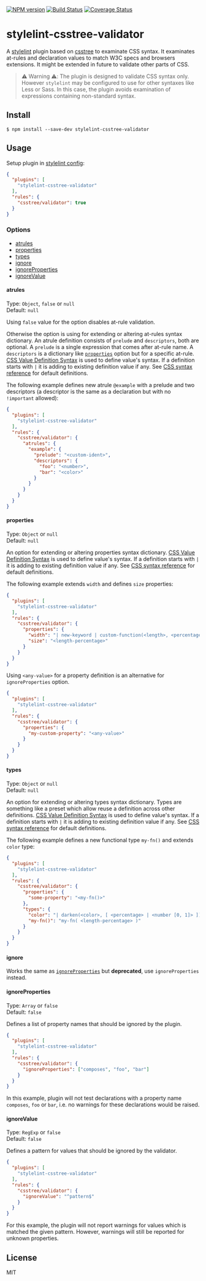 [![NPM version](https://img.shields.io/npm/v/stylelint-csstree-validator.svg)](https://www.npmjs.com/package/stylelint-csstree-validator)
[![Build Status](https://github.com/csstree/stylelint-validator/actions/workflows/build.yml/badge.svg)](https://github.com/csstree/stylelint-validator/actions/workflows/build.yml)
[![Coverage Status](https://coveralls.io/repos/github/csstree/stylelint-validator/badge.svg?branch=master)](https://coveralls.io/github/csstree/stylelint-validator?branch=master)

# stylelint-csstree-validator

A [stylelint](http://stylelint.io/) plugin based on [csstree](https://github.com/csstree/csstree) to examinate CSS syntax. It examinates at-rules and declaration values to match W3C specs and browsers extensions. It might be extended in future to validate other parts of CSS.

> ⚠️ Warning ⚠️: The plugin is designed to validate CSS syntax only. However `stylelint` may be configured to use for other syntaxes like Less or Sass. In this case, the plugin avoids examination of expressions containing non-standard syntax.

## Install

```
$ npm install --save-dev stylelint-csstree-validator
```

## Usage

Setup plugin in [stylelint config](http://stylelint.io/user-guide/configuration/):

```json
{
  "plugins": [
    "stylelint-csstree-validator"
  ],
  "rules": {
    "csstree/validator": true
  }
}
```

### Options

- [atrules](#atrules)
- [properties](#properties)
- [types](#types)
- [ignore](#ignore)
- [ignoreProperties](#ignoreproperties)
- [ignoreValue](#ignorevalue)

#### atrules

Type: `Object`, `false` or `null`  
Default: `null`

Using `false` value for the option disables at-rule validation.

Otherwise the option is using for extending or altering at-rules syntax dictionary. An atrule definition consists of `prelude` and `descriptors`, both are optional. A `prelude` is a single expression that comes after at-rule name. A `descriptors` is a dictionary like [`properties`](#properties) option but for a specific at-rule. [CSS Value Definition Syntax](https://github.com/csstree/csstree/blob/master/docs/definition-syntax.md) is used to define value's syntax. If a definition starts with `|` it is adding to existing definition value if any. See [CSS syntax reference](https://csstree.github.io/docs/syntax/) for default definitions.

The following example defines new atrule `@example` with a prelude and two descriptors (a descriptor is the same as a declaration but with no `!important` allowed):

```json
{
  "plugins": [
    "stylelint-csstree-validator"
  ],
  "rules": {
    "csstree/validator": {
      "atrules": {
        "example": {
          "prelude": "<custom-ident>",
          "descriptors": {
            "foo": "<number>",
            "bar": "<color>"
          }
        }
      }
    }
  }
}
```

#### properties

Type: `Object` or `null`  
Default: `null`

An option for extending or altering properties syntax dictionary. [CSS Value Definition Syntax](https://github.com/csstree/csstree/blob/master/docs/definition-syntax.md) is used to define value's syntax. If a definition starts with `|` it is adding to existing definition value if any. See [CSS syntax reference](https://csstree.github.io/docs/syntax/) for default definitions.

The following example extends `width` and defines `size` properties:

```json
{
  "plugins": [
    "stylelint-csstree-validator"
  ],
  "rules": {
    "csstree/validator": {
      "properties": {
        "width": "| new-keyword | custom-function(<length>, <percentage>)",
        "size": "<length-percentage>"
      }
    }
  }
}
```

Using `<any-value>` for a property definition is an alternative for `ignoreProperties` option.

```json
{
  "plugins": [
    "stylelint-csstree-validator"
  ],
  "rules": {
    "csstree/validator": {
      "properties": {
        "my-custom-property": "<any-value>"
      }
    }
  }
}
```

#### types

Type: `Object` or `null`  
Default: `null`

An option for extending or altering types syntax dictionary. Types are something like a preset which allow reuse a definition across other definitions. [CSS Value Definition Syntax](https://github.com/csstree/csstree/blob/master/docs/definition-syntax.md) is used to define value's syntax. If a definition starts with `|` it is adding to existing definition value if any. See [CSS syntax reference](https://csstree.github.io/docs/syntax/) for default definitions.

The following example defines a new functional type `my-fn()` and extends `color` type:

```json
{
  "plugins": [
    "stylelint-csstree-validator"
  ],
  "rules": {
    "csstree/validator": {
      "properties": {
        "some-property": "<my-fn()>"
      },
      "types": {
        "color": "| darken(<color>, [ <percentage> | <number [0, 1]> ])",
        "my-fn()": "my-fn( <length-percentage> )"
      }
    }
  }
}
```

#### ignore

Works the same as [`ignoreProperties`](#ignoreproperties) but **deprecated**, use `ignoreProperties` instead.

#### ignoreProperties

Type: `Array` or `false`  
Default: `false`

Defines a list of property names that should be ignored by the plugin.

```json
{
  "plugins": [
    "stylelint-csstree-validator"
  ],
  "rules": {
    "csstree/validator": {
      "ignoreProperties": ["composes", "foo", "bar"]
    }
  }
}
```

In this example, plugin will not test declarations with a property name `composes`, `foo` or `bar`, i.e. no warnings for these declarations would be raised.

#### ignoreValue

Type: `RegExp` or `false`  
Default: `false`

Defines a pattern for values that should be ignored by the validator.

```json
{
  "plugins": [
    "stylelint-csstree-validator"
  ],
  "rules": {
    "csstree/validator": {
      "ignoreValue": "^pattern$"
    }
  }
}
```

For this example, the plugin will not report warnings for values which is matched the given pattern. However, warnings will still be reported for unknown properties.

## License

MIT
